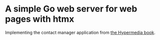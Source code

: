 # A simple Go web server for web pages with htmx

Implementing the contact manager application from [the Hypermedia book](https://hypermedia.systems/book/contents/).
